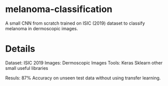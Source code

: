 # melanoma-classification
A small CNN from scratch trained on ISIC (2019) dataset to classify melanoma in dermoscopic images.
# Details
Dataset: ISIC 2019
Images: Dermoscopic Images
Tools:
  Keras
  Sklearn
  other small useful libraries
  
Resuls:
  87% Accuracy on unseen test data without using transfer learning.
